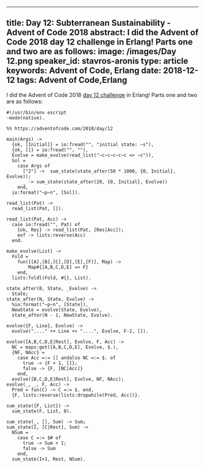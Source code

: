 
---
title: Day 12: Subterranean Sustainability - Advent of Code 2018
abstract: I did the Advent of Code 2018 day 12 challenge in Erlang! Parts one and two are as follows:
image: /images/Day 12.png
speaker_id: stavros-aronis
type: article
keywords: Advent of Code, Erlang
date: 2018-12-12
tags: Advent of Code,Erlang
---
I did the Advent of Code 2018&nbsp;<a href="https://adventofcode.com/2018/day/12">day 12 challenge</a>&nbsp;in Erlang! Parts one and two are as follows:

<pre>
<code class="language-erlang">#!/usr/bin/env escript
-mode(native).

%% https://adventofcode.com/2018/day/12

main(Args) -&gt;
  {ok, [Initial]} = io:fread("", "initial state: ~s"),
  {ok, []} = io:fread("", ""),
  Evolve = make_evolve(read_list("~c~c~c~c~c =&gt; ~c")),
  Sol =
    case Args of
      ["2"] -&gt;  sum_state(state_after(50 * 1000, {0, Initial}, Evolve));
      _ -&gt; sum_state(state_after(20, {0, Initial}, Evolve))
    end,
  io:format("~p~n", [Sol]).

read_list(Pat) -&gt;
  read_list(Pat, []).

read_list(Pat, Acc) -&gt;
  case io:fread("", Pat) of
    {ok, Res} -&gt; read_list(Pat, [Res|Acc]);
    eof -&gt; lists:reverse(Acc)
  end.

make_evolve(List) -&gt;
  Fold =
    fun([[A],[B],[C],[D],[E],[F]], Map) -&gt;
        Map#{[A,B,C,D,E] =&gt; F}
    end,
  lists:foldl(Fold, #{}, List).

state_after(0, State, _Evolve) -&gt;
  State;
state_after(N, State, Evolve) -&gt;
  %io:format("~p~n", [State]),
  NewState = evolve(State, Evolve),
  state_after(N - 1, NewState, Evolve).

evolve({F, Line}, Evolve) -&gt;
  evolve("...." ++ Line ++ "....", Evolve, F-2, []).

evolve([A,B,C,D,E|Rest], Evolve, F, Acc) -&gt;
  NC = maps:get([A,B,C,D,E], Evolve, $.),
  {NF, NAcc} =
    case Acc =:= [] andalso NC =:= $. of
      true -&gt; {F + 1, []};
      false -&gt; {F, [NC|Acc]}
    end,
  evolve([B,C,D,E|Rest], Evolve, NF, NAcc);
evolve(_, _, F, Acc) -&gt;
  Pred = fun(C) -&gt; C =:= $. end,
  {F, lists:reverse(lists:dropwhile(Pred, Acc))}.

sum_state({F, List}) -&gt;
  sum_state(F, List, 0).

sum_state(_, [], Sum) -&gt; Sum;
sum_state(I, [C|Rest], Sum) -&gt;
  NSum =
    case C =:= $# of
      true -&gt; Sum + I;
      false -&gt; Sum
    end,
  sum_state(I+1, Rest, NSum).
 </code></pre>

&nbsp;
